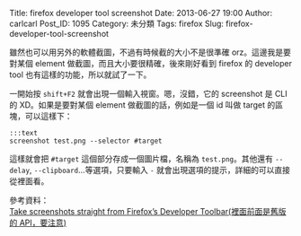 Title: firefox developer tool screenshot
Date: 2013-06-27 19:00
Author: carlcarl
Post_ID: 1095
Category: 未分類
Tags: firefox
Slug: firefox-developer-tool-screenshot

雖然也可以用另外的軟體截圖，不過有時候截的大小不是很準確
orz。這邊我是要對某個 element 做截圖，而且大小要很精確，後來剛好看到
firefox 的 developer tool 也有這樣的功能，所以就試了一下。

<!--more-->

一開始按 `shift+F2` 就會出現一個輸入視窗。嗯，沒錯，它的 screenshot 是
CLI 的 XD。如果是要對某個 element 做截圖的話，例如是一個 id 叫做 target
的區塊，可以這樣下：

	:::text
    screenshot test.png --selector #target

這樣就會把 `#target` 這個部分存成一個圖片檔，名稱為 `test.png`。其他還有
`--delay`, `--clipboard`...等選項，只要輸入 `-`
就會出現選項的提示，詳細的可以直接從裡面看。

參考資料：  
[Take screenshots straight from Firefox’s Developer
Toolbar(裡面前面是舊版的 API，要注意)](http://www.ghacks.net/2012/11/02/take-screenshots-straight-from-firefoxs-developer-toolbar/)

